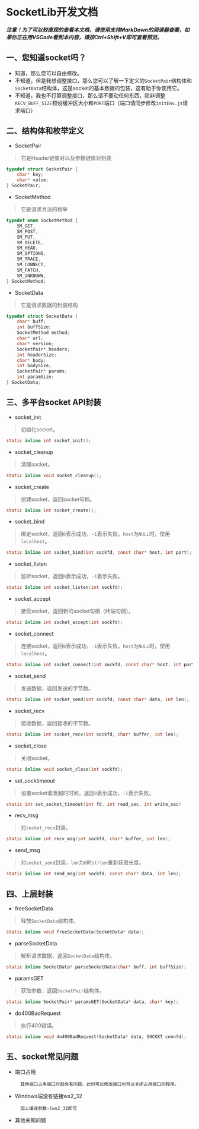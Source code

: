 # SocketLib开发文档

___注意！为了可以较直观的查看本文档，请使用支持MarkDown的阅读器查看，如果你正在用VSCode看到本内容，请按Ctrl+Shift+V即可查看预览。___

## 一、您知道socket吗？
- 知道，那么您可以自由修改。
- 不知道，但是我想调整接口，那么您可以了解一下定义的`SocketPair`结构体和`SocketData`结构体，这是socket的基本数据的包装，这有助于你使用它。
- 不知道，我也不打算调整接口，那么请不要动任何东西，除非调整`RECV_BUFF_SIZE`预设缓冲区大小和`PORT`端口（端口请同步修改`initEnv.js`请求端口）

## 二、结构体和枚举定义
- SocketPair
> 它是Header键值对以及参数键值对封装
```c
typedef struct SocketPair {
    char* key;
    char* value;
} SocketPair;
```
- SocketMethod
> 它是请求方法的枚举
```c
typedef enum SocketMethod {
    SM_GET,
    SM_POST,
    SM_PUT,
    SM_DELETE,
    SM_HEAD,
    SM_OPTIONS,
    SM_TRACE,
    SM_CONNECT,
    SM_PATCH,
    SM_UNKNOWN,
} SocketMethod;
```
- SocketData
> 它是请求数据的封装结构
```c
typedef struct SocketData {
    char* buff;
    int buffSize;
    SocketMethod method;
    char* url;
    char* version;
    SocketPair* headers;
    int headerSize;
    char* body;
    int bodySize;
    SocketPair* params;
    int paramSize;
} SocketData;
```
## 三、多平台socket API封装
- socket_init
> 初始化socket。
```c
static inline int socket_init();
```
- socket_cleanup
> 清理socket。
```c
static inline void socket_cleanup();
```
- socket_create
> 创建socket，返回socket句柄。
```c
static inline int socket_create();
```
- socket_bind
> 绑定socket，返回`0`表示成功，`-1`表示失败。`host`为`NULL`时，使用`localhost`。
```c
static inline int socket_bind(int sockfd, const char* host, int port);
```
- socket_listen
> 监听socket，返回`0`表示成功，`-1`表示失败。
```c
static inline int socket_listen(int sockfd);
```
- socket_accept
> 接受socket，返回新的socket句柄（终端句柄）。
```c
static inline int socket_accept(int sockfd);
```
- socket_connect
> 连接socket，返回`0`表示成功，`-1`表示失败。`host`为`NULL`时，使用`localhost`。
```c
static inline int socket_connect(int sockfd, const char* host, int port);
```
- socket_send
> 发送数据，返回发送的字节数。
```c
static inline int socket_send(int sockfd, const char* data, int len);
```
- socket_recv
> 接收数据，返回接收的字节数。
```c
static inline int socket_recv(int sockfd, char* buffer, int len);
```
- socket_close
> 关闭socket。
```c
static inline void socket_close(int sockfd);
```
- set_socktimeout
> 设置socket收发超时时间，返回`0`表示成功，`-1`表示失败。
```c
static int set_socket_timeout(int fd, int read_sec, int write_sec)
```
- recv_msg
> 对`socket_recv`封装。
```c
static inline int recv_msg(int sockfd, char* buffer, int len);
```
- send_msg
> 对`socket_send`封装，`len`为`0`时`strlen`重新获取长度。
```c
static inline int send_msg(int sockfd, const char* data, int len);
```

## 四、上层封装
- freeSocketData
> 释放`SocketData`结构体。
```c
static inline void freeSocketData(SocketData* data);
```
- parseSocketData
> 解析请求数据，返回`SocketData`结构体。
```c
static inline SocketData* parseSocketData(char* buff, int buffSize);
```
- paramsGET
> 获取参数，返回`SocketPair`结构体。
```c
static inline SocketPair* paramsGET(SocketData* data, char* key);
```
- do400BadRequest
> 执行400错误。
```c
static inline void do400BadRequest(SocketData* data, SOCKET connfd);
```

## 五、socket常见问题
- 端口占用

        其他端口占用端口时就会有问题，此时可以修改端口也可以关闭占用端口的程序。

- Windows端没有链接ws2_32

        加上编译参数-lws2_32即可
        
- 其他未知问题